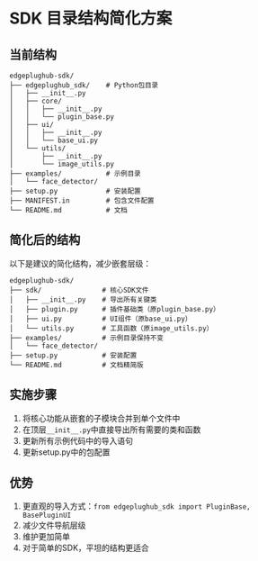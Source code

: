 # SDK 目录结构简化方案

## 当前结构
```
edgeplughub-sdk/
├── edgeplughub_sdk/    # Python包目录
│   ├── __init__.py
│   ├── core/
│   │   ├── __init__.py
│   │   └── plugin_base.py
│   ├── ui/
│   │   ├── __init__.py
│   │   └── base_ui.py
│   └── utils/
│       ├── __init__.py
│       └── image_utils.py
├── examples/           # 示例目录
│   └── face_detector/
├── setup.py            # 安装配置
├── MANIFEST.in         # 包含文件配置
└── README.md           # 文档
```

## 简化后的结构

以下是建议的简化结构，减少嵌套层级：

```
edgeplughub-sdk/
├── sdk/               # 核心SDK文件
│   ├── __init__.py    # 导出所有关键类
│   ├── plugin.py      # 插件基础类（原plugin_base.py）
│   ├── ui.py          # UI组件（原base_ui.py）
│   └── utils.py       # 工具函数（原image_utils.py）
├── examples/          # 示例目录保持不变
│   └── face_detector/
├── setup.py           # 安装配置
└── README.md          # 文档精简版
```

## 实施步骤

1. 将核心功能从嵌套的子模块合并到单个文件中
2. 在顶层`__init__.py`中直接导出所有需要的类和函数
3. 更新所有示例代码中的导入语句
4. 更新setup.py中的包配置

## 优势

1. 更直观的导入方式：`from edgeplughub_sdk import PluginBase, BasePluginUI`
2. 减少文件导航层级
3. 维护更加简单
4. 对于简单的SDK，平坦的结构更适合 